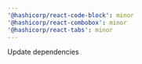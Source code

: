 ```yaml
---
'@hashicorp/react-code-block': minor
'@hashicorp/react-combobox': minor
'@hashicorp/react-tabs': minor
---
```


Update dependencies
